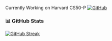Currently Working on Harvard CS50-P
[![GitHub](https://img.shields.io/badge/GitHub-Visit%20Repo-black?logo=github)](https://github.com/me50/parsivan/tree/main)



### 📊 **GitHub Stats**  
[![GitHub Streak](https://streak-stats.demolab.com/?user=parsivan&theme=rose-pine)](https://git.io/streak-stats)
